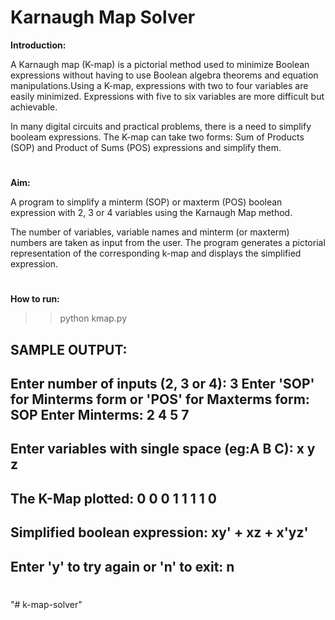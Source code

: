 # Karnaugh Map Solver

**Introduction:**

A Karnaugh map (K-map) is a pictorial method used to minimize Boolean expressions without having to use Boolean algebra theorems and equation manipulations.Using a K-map, expressions with two to four variables are easily minimized. Expressions with five to six variables are more difficult but achievable.

In many digital circuits and practical problems, there is a need to simplify booleam expressions. The K-map can take two forms: Sum of Products (SOP) and Product of Sums (POS) expressions and simplify them.

#

**Aim:**

A program to simplify a minterm (SOP) or maxterm (POS) boolean expression with 2, 3 or 4 variables using the Karnaugh Map method.

The number of variables, variable names and minterm (or maxterm) numbers are taken as input from the user. The program generates a pictorial representation of the corresponding k-map and displays the simplified expression.

#

**How to run:**

>> python kmap.py

SAMPLE OUTPUT:
--------------------------------------------------
Enter number of inputs (2, 3 or 4): 3
Enter 'SOP' for Minterms form or 'POS' for Maxterms form: SOP
Enter Minterms: 2 4 5 7
--------------------------------------------------
Enter variables with single space (eg:A B C): x y z
--------------------------------------------------
The K-Map plotted:
0 0 0 1
1 1 1 0
--------------------------------------------------
Simplified boolean expression: xy' + xz + x'yz'
--------------------------------------------------
Enter 'y' to try again or 'n' to exit: n
--------------------------------------------------

#
"# k-map-solver" 
